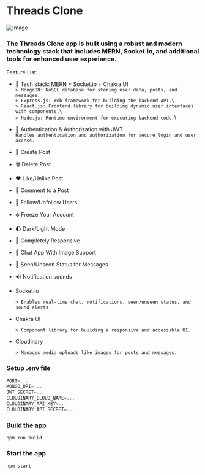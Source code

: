 # Threads Clone 





![image](https://github.com/user-attachments/assets/b98bea67-ff0a-4a90-8403-53baef6be563)
### The Threads Clone app is built using a robust and modern technology stack that includes MERN, Socket.io, and additional tools for enhanced user experience.

Feature List:

-   🌟 Tech stack: MERN + Socket.io + Chakra UI\
        ```
        > MongoDB: NoSQL database for storing user data, posts, and messages.
        ```\
        ```
        > Express.js: Web framework for building the backend API.\
        ```\
        ```
        > React.js: Frontend library for building dynamic user interfaces with components.\
        ```\
        ```
        > Node.js: Runtime environment for executing backend code.
        ```\
-   🎃 Authentication & Authorization with JWT\
        ```
        Handles authentication and authorization for secure login and user access. 
        ```
-   📝 Create Post
-   🗑️ Delete Post
-   ❤️ Like/Unlike Post
-   💬 Comment to a Post
-   👥 Follow/Unfollow Users
-   ❄️ Freeze Your Account
-   🌓 Dark/Light Mode 
-   📱 Completely Responsive
-   💬 Chat App With Image Support
-   👀 Seen/Unseen Status for Messages
-   🔊 Notification sounds
-   Socket.io
    ```
    > Enables real-time chat, notifications, seen/unseen status, and sound alerts.
-   Chakra UI 
    ```
    > Component library for building a responsive and accessible UI.
    ```
    
-   Cloudinary
    ```
    > Manages media uploads like images for posts and messages.
    ```

 



### Setup .env file

```js
PORT=...
MONGO_URI=...
JWT_SECRET=...
CLOUDINARY_CLOUD_NAME=...
CLOUDINARY_API_KEY=...
CLOUDINARY_API_SECRET=...
```

### Build the app

```shell
npm run build
```

### Start the app

```shell
npm start
```
